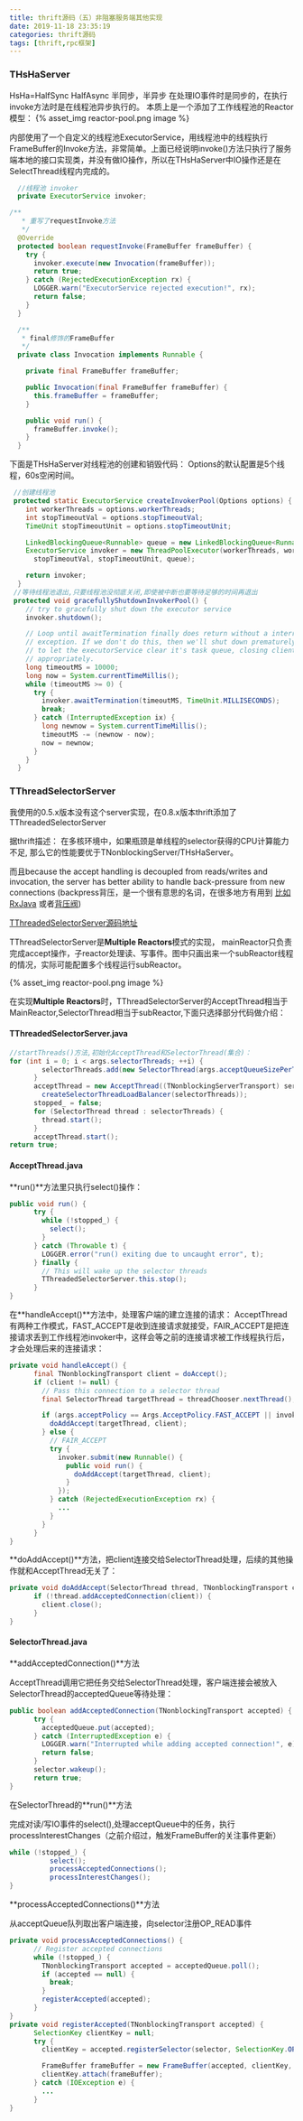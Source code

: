 ```yaml
---
title: thrift源码（五）非阻塞服务端其他实现
date: 2019-11-18 23:35:19
categories: thrift源码
tags: [thrift,rpc框架]
---
```


### THsHaServer

HsHa=HalfSync HalfAsync 半同步，半异步
在处理IO事件时是同步的，在执行invoke方法时是在线程池异步执行的。
本质上是一个添加了工作线程池的Reactor模型：
{% asset_img reactor-pool.png image %}

内部使用了一个自定义的线程池ExecutorService，用线程池中的线程执行FrameBuffer的Invoke方法，非常简单。上面已经说明invoke()方法只执行了服务端本地的接口实现类，并没有做IO操作，所以在THsHaServer中IO操作还是在SelectThread线程内完成的。
<!--more-->

```java
  //线程池 invoker
  private ExecutorService invoker;

/**
   * 重写了requestInvoke方法
   */
  @Override
  protected boolean requestInvoke(FrameBuffer frameBuffer) {
    try {
      invoker.execute(new Invocation(frameBuffer));
      return true;
    } catch (RejectedExecutionException rx) {
      LOGGER.warn("ExecutorService rejected execution!", rx);
      return false;
    }
  }

  /**
   * final修饰的FrameBuffer
   */
  private class Invocation implements Runnable {

    private final FrameBuffer frameBuffer;

    public Invocation(final FrameBuffer frameBuffer) {
      this.frameBuffer = frameBuffer;
    }

    public void run() {
      frameBuffer.invoke();
    }
  }
```

下面是THsHaServer对线程池的创建和销毁代码：
Options的默认配置是5个线程，60s空闲时间。

```java
 //创建线程池
 protected static ExecutorService createInvokerPool(Options options) {
    int workerThreads = options.workerThreads;
    int stopTimeoutVal = options.stopTimeoutVal;
    TimeUnit stopTimeoutUnit = options.stopTimeoutUnit;

    LinkedBlockingQueue<Runnable> queue = new LinkedBlockingQueue<Runnable>();
    ExecutorService invoker = new ThreadPoolExecutor(workerThreads, workerThreads,
      stopTimeoutVal, stopTimeoutUnit, queue);

    return invoker;
  }
 //等待线程池退出,只要线程池没彻底关闭,即使被中断也要等待足够的时间再退出
 protected void gracefullyShutdownInvokerPool() {
    // try to gracefully shut down the executor service
    invoker.shutdown();

    // Loop until awaitTermination finally does return without a interrupted
    // exception. If we don't do this, then we'll shut down prematurely. We want
    // to let the executorService clear it's task queue, closing client sockets
    // appropriately.
    long timeoutMS = 10000;
    long now = System.currentTimeMillis();
    while (timeoutMS >= 0) {
      try {
        invoker.awaitTermination(timeoutMS, TimeUnit.MILLISECONDS);
        break;
      } catch (InterruptedException ix) {
        long newnow = System.currentTimeMillis();
        timeoutMS -= (newnow - now);
        now = newnow;
      }
    }
  }
```

### TThreadSelectorServer

我使用的0.5.x版本没有这个server实现，在0.8.x版本thrift添加了TThreadedSelectorServer

据thrift描述：
在多核环境中，如果瓶颈是单线程的selector获得的CPU计算能力不足, 那么它的性能要优于TNonblockingServer/THsHaServer。

而且because the accept handling is decoupled from
  reads/writes and invocation, the server has better ability to handle back-pressure from new connections
  (backpress背压，是一个很有意思的名词，在很多地方有用到 [比如RxJava][7] 或者[背压阀][8])

[TThreadedSelectorServer源码地址][9]

TThreadSelectorServer是**Multiple Reactors**模式的实现，
mainReactor只负责完成accept操作，子reactor处理读、写事件。图中只画出来一个subReactor线程的情况，实际可能配置多个线程运行subReactor。

{% asset_img reactor-pool.png image %}

在实现**Multiple Reactors**时，TThreadSelectorServer的AcceptThread相当于MainReactor,SelectorThread相当于subReactor,下面只选择部分代码做介绍：

#### TThreadedSelectorServer.java

```java
//startThreads()方法,初始化AcceptThread和SelectorThread(集合)：
for (int i = 0; i < args.selectorThreads; ++i) {
        selectorThreads.add(new SelectorThread(args.acceptQueueSizePerThread));
      }
      acceptThread = new AcceptThread((TNonblockingServerTransport) serverTransport_,
        createSelectorThreadLoadBalancer(selectorThreads));
      stopped_ = false;
      for (SelectorThread thread : selectorThreads) {
        thread.start();
      }
      acceptThread.start();
return true;
```

#### AcceptThread.java

**run()**方法里只执行select()操作：

```java
public void run() {
      try {
        while (!stopped_) {
          select();
        }
      } catch (Throwable t) {
        LOGGER.error("run() exiting due to uncaught error", t);
      } finally {
        // This will wake up the selector threads
        TThreadedSelectorServer.this.stop();
      }
}
```

在**handleAccept()**方法中，处理客户端的建立连接的请求：
AcceptThread有两种工作模式，FAST_ACCEPT是收到连接请求就接受，FAIR_ACCEPT是把连接请求丢到工作线程池invoker中，这样会等之前的连接请求被工作线程执行后，才会处理后来的连接请求：

```java
private void handleAccept() {
      final TNonblockingTransport client = doAccept();
      if (client != null) {
        // Pass this connection to a selector thread
        final SelectorThread targetThread = threadChooser.nextThread();

        if (args.acceptPolicy == Args.AcceptPolicy.FAST_ACCEPT || invoker == null) {
          doAddAccept(targetThread, client);
        } else {
          // FAIR_ACCEPT
          try {
            invoker.submit(new Runnable() {
              public void run() {
                doAddAccept(targetThread, client);
              }
            });
          } catch (RejectedExecutionException rx) {
            ...
          }
        }
      }
}
```

**doAddAccept()**方法，把client连接交给SelectorThread处理，后续的其他操作就和AcceptThread无关了：

```java
private void doAddAccept(SelectorThread thread, TNonblockingTransport client) {
      if (!thread.addAcceptedConnection(client)) {
        client.close();
      }
}
```

#### SelectorThread.java

**addAcceptedConnection()**方法

AcceptThread调用它把任务交给SelectorThread处理，客户端连接会被放入SelectorThread的acceptedQueue等待处理：

```java
public boolean addAcceptedConnection(TNonblockingTransport accepted) {
      try {
        acceptedQueue.put(accepted);
      } catch (InterruptedException e) {
        LOGGER.warn("Interrupted while adding accepted connection!", e);
        return false;
      }
      selector.wakeup();
      return true;
}
```

在SelectorThread的**run()**方法

完成对读/写IO事件的select(),处理acceptQueue中的任务，执行processInterestChanges（之前介绍过，触发FrameBuffer的关注事件更新）

```java
while (!stopped_) {
          select();
          processAcceptedConnections();
          processInterestChanges();
}
```

**processAcceptedConnections()**方法

从acceptQueue队列取出客户端连接，向selector注册OP_READ事件

```java
private void processAcceptedConnections() {
      // Register accepted connections
      while (!stopped_) {
        TNonblockingTransport accepted = acceptedQueue.poll();
        if (accepted == null) {
          break;
        }
        registerAccepted(accepted);
      }
}
private void registerAccepted(TNonblockingTransport accepted) {
      SelectionKey clientKey = null;
      try {
        clientKey = accepted.registerSelector(selector, SelectionKey.OP_READ);

        FrameBuffer frameBuffer = new FrameBuffer(accepted, clientKey, SelectorThread.this);
        clientKey.attach(frameBuffer);
      } catch (IOException e) {
        ...
      }
}
```

[1]: https://www.ibm.com/developerworks/cn/java/j-lo-apachethrift/image003.jpg
[2]: https://www.ibm.com/developerworks/cn/java/j-lo-apachethrift/image006.png
  [3]: https://www.ibm.com/developerworks/cn/java/j-lo-apachethrift/image004.png
  [4]: http://upload-images.jianshu.io/upload_images/1452123-35a5505c0d9928f7.png?imageMogr2/auto-orient/strip%7CimageView2/2/w/1240
  [5]: http://upload-images.jianshu.io/upload_images/1452123-bfb7ef28b21ba29e?imageMogr2/auto-orient/strip%7CimageView2/2/w/1240
  [6]: https://upload-images.jianshu.io/upload_images/3169646-6eddb6e230677349.png?imageMogr2/auto-orient/strip%7CimageView2/2/w/692
  [7]: http://zhangtielei.com/posts/blog-rxjava-backpressure.html
  [8]: https://baike.baidu.com/item/%E8%83%8C%E5%8E%8B%E9%98%80
  [9]: https://github.com/apache/thrift/blob/0.8.x/lib/java/src/org/apache/thrift/server/TThreadedSelectorServer.java
  [10]: https://upload-images.jianshu.io/upload_images/3169646-eedd2295dcc12725.png?imageMogr2/auto-orient/strip%7CimageView2/2/w/688
  [11]: https://static.oschina.net/uploads/space/2016/0224/192255_iHyl_1469576.png
  [12]: https://static.oschina.net/uploads/space/2016/0224/192347_Vfen_1469576.png
  [13]: https://static.oschina.net/uploads/space/2016/0224/192513_tzOg_1469576.png
  [14]: https://static.oschina.net/uploads/space/2016/0224/192544_xSFh_1469576.png
  [15]: https://static.oschina.net/uploads/space/2016/0224/192757_XK9n_1469576.png
  [16]: https://static.oschina.net/uploads/space/2016/0224/192757_toBx_1469576.png
  [17]: https://upload.wikimedia.org/wikipedia/commons/thumb/5/54/Big-Endian.svg/200px-Big-Endian.svg.png
  [18]: https://upload.wikimedia.org/wikipedia/commons/thumb/e/ed/Little-Endian.svg/200px-Little-Endian.svg.png
  [19]: https://en.wikipedia.org/wiki/Variable-length_quantity
  [20]: https://upload.wikimedia.org/wikipedia/commons/thumb/c/c6/Uintvar_coding.svg/1920px-Uintvar_coding.svg.png
  [21]: https://www.cnblogs.com/en-heng/p/5570609.html
  [22]: http://jnb.ociweb.com/jnb/jnbJun2009_files/jnbJun2009_size_comparison.png
  [23]: https://jin-yang.github.io/post/network-tcpip-timewait.html
